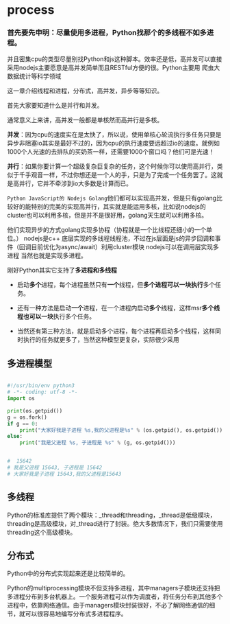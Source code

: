 # process


### 首先要先申明：尽量使用多进程，Python找那个的多线程不如多进程。

并且密集cpu的类型尽量别找Python和js这种脚本。效率还是低，高并发可以直接采用nodejs主要愿意是高并发简单而且RESTful方便的很。Python主要用 爬虫大数据统计等科学领域

这一章介绍线程和进程，分布式，高并发，异步等等知识。

首先大家要知道什么是并行和并发。

通常意义上来讲，高并发一般都是单核然而高并行是多核。

**并发**：因为cpu的速度实在是太快了，所以说，使用单核心轮流执行多任务只要是异步非阻塞io其实是最好不过的，因为cpu的执行速度要远超过io的速度。就例如1000个人光速的去排队的买奶茶一样，还需要1000个窗口吗？他们可是光速！

**并行**：如果你要计算一个超级复杂巨复杂的任务，这个时候你可以使用高并行，类似于千手观音一样，不过你想还是一个人的手，只是为了完成一个任务罢了。这就是高并行，它并不牵涉到io大多数是计算而已。

`Python JavaScript的 Nodejs Golang`他们都可以实现高并发，但是只有golang比较好的能特别的完美的实现高并行，其实就是能运用多核，比如说nodejs的cluster也可以利用多核，但是并不是很好用，golang天生就可以利用多核。

他们实现异步的方式golang实现多协程（协程就是一个比线程还细小的一个单位。） nodejs是c++ 底层实现的多线程线程池，不过在js层面是js的异步回调和事件（回调目前优化为async/await）利用cluster模块 nodejs可以在调用层实现多进程 当然也就是实现多进程。

刚好Python其实它支持了**多进程和多线程**


- 启动**多个**进程，每个进程虽然只有**一个**线程，但**多个进程可以一块执行**多个任务。

- 还有一种方法是启动**一个**进程，在一个进程内启动**多个**线程，这样msr**多个线程也可以一块**执行多个任务。

- 当然还有第三种方法，就是启动多个进程，每个进程再启动多个线程，这样同时执行的任务就更多了，当然这种模型更复杂，实际很少采用


## 多进程模型

```py

#!/usr/bin/env python3
# -*- coding: utf-8 -*-
import os

print(os.getpid())
g = os.fork()
if g == 0:
    print("大家好我是子进程 %s,我的父进程是%s" % (os.getpid(), os.getpid()))
else:
    print("我是父进程 %s, 子进程是 %s" % (g, os.getpid()))


#  15642
# 我是父进程 15643, 子进程是 15642
# 大家好我是子进程 15643,我的父进程是15643

```

## 多线程

Python的标准库提供了两个模块：\_thread和threading，\_thread是低级模块，threading是高级模块，对_thread进行了封装。绝大多数情况下，我们只需要使用threading这个高级模块。

## 分布式

Python中的分布式实现起来还是比较简单的。


Python的multiprocessing模块不但支持多进程，其中managers子模块还支持把多进程分布到多台机器上。一个服务进程可以作为调度者，将任务分布到其他多个进程中，依靠网络通信。由于managers模块封装很好，不必了解网络通信的细节，就可以很容易地编写分布式多进程程序。



```py

```
